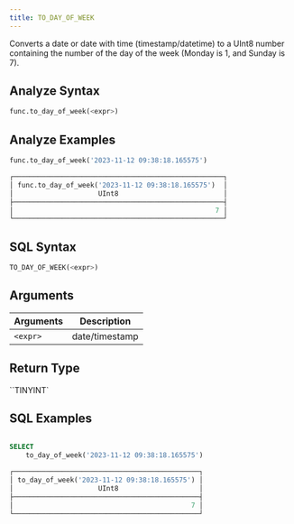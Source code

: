 ```yaml
---
title: TO_DAY_OF_WEEK
---
```


Converts a date or date with time (timestamp/datetime) to a UInt8 number containing the number of the day of the week (Monday is 1, and Sunday is 7).

## Analyze Syntax

```python
func.to_day_of_week(<expr>)
```

## Analyze Examples

```python
func.to_day_of_week('2023-11-12 09:38:18.165575')

┌────────────────────────────────────────────────────┐
│ func.to_day_of_week('2023-11-12 09:38:18.165575')  │
│                     UInt8                          │
├────────────────────────────────────────────────────┤
│                                                  7 │
└────────────────────────────────────────────────────┘
```

## SQL Syntax

```sql
TO_DAY_OF_WEEK(<expr>)
```

## Arguments

| Arguments | Description    |
|-----------|----------------|
| `<expr>`  | date/timestamp |

## Return Type

``TINYINT`

## SQL Examples

```sql

SELECT
    to_day_of_week('2023-11-12 09:38:18.165575')

┌──────────────────────────────────────────────┐
│ to_day_of_week('2023-11-12 09:38:18.165575') │
│                     UInt8                    │
├──────────────────────────────────────────────┤
│                                            7 │
└──────────────────────────────────────────────┘
```
